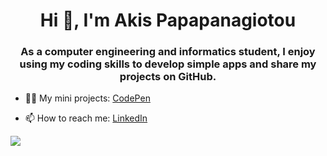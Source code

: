 <h1 align="center">Hi 👋, I'm Akis Papapanagiotou</h1>
<h3 align="center">As a computer engineering and informatics student, I enjoy using my coding skills to develop simple apps and share my projects on GitHub.</h3>

- 👨‍💻 My mini projects: <a href="https://codepen.io/akispapapanagiotou" target="_blank">CodePen</a>

- 📫 How to reach me: <a href="https://www.linkedin.com/in/akis-papapanagiotou/" target="_blank">LinkedIn</a>

![](https://quotes-github-readme.vercel.app/api?type=horizontal&theme=radical)
